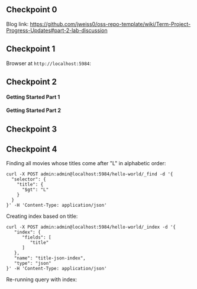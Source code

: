 ## Checkpoint 0
Blog link: https://github.com/jweiss0/oss-repo-template/wiki/Term-Project-Progress-Updates#part-2-lab-discussion

## Checkpoint 1
Browser at `http://localhost:5984`:

## Checkpoint 2
#### Getting Started Part 1

#### Getting Started Part 2

## Checkpoint 3

## Checkpoint 4

Finding all movies whose titles come after "L" in alphabetic order:
```
curl -X POST admin:admin@localhost:5984/hello-world/_find -d '{
  "selector": {
    "title": {
      "$gt": "L"
    }
  }
}' -H 'Content-Type: application/json'
```

Creating index based on title:
```
curl -X POST admin:admin@localhost:5984/hello-world/_index -d '{
   "index": {
      "fields": [
         "title"
      ]
   },
   "name": "title-json-index",
   "type": "json"
}' -H 'Content-Type: application/json'
```

Re-running query with index:
